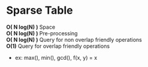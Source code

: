 # Sparse Table

**O( N log(N) )** Space\
**O( N log(N) )** Pre-processing\
**O( N log(N) )** Query for non overlap friendly operations\
**O(1)** Query for overlap friendly operations
- ex: max(), min(), gcd(), f(x, y) = x
